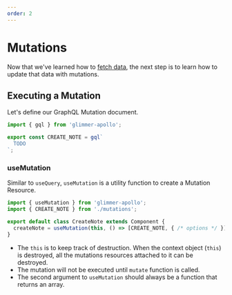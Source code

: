 ```yaml
---
order: 2
---
```


# Mutations

Now that we've learned how to [fetch data](./queries.md), the next step is to learn how to update that data with mutations.

## Executing a Mutation

Let's define our GraphQL Mutation document.

```ts:mutations.ts
import { gql } from 'glimmer-apollo';

export const CREATE_NOTE = gql`
  TODO
`;
```

### useMutation

Similar to `useQuery`, `useMutation` is a utility function to create a Mutation Resource.

```ts:notes.ts
import { useMutation } from 'glimmer-apollo';
import { CREATE_NOTE } from './mutations';

export default class CreateNote extends Component {
  createNote = useMutation(this, () => [CREATE_NOTE, { /* options */ }]);
}
```

- The `this` is to keep track of destruction. When the context object (`this`) is destroyed, all the mutations resources attached to it can be destroyed.
- The mutation will not be executed until `mutate` function is called.
- The second argument to `useMutation` should always be a function that returns an array.
